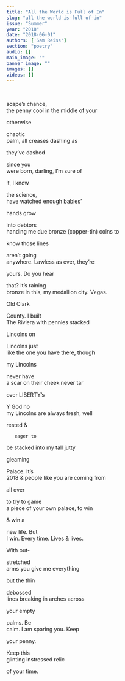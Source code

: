 ```yaml
---
title: "All the World is Full of In"
slug: "all-the-world-is-full-of-in"
issue: "Summer"
year: "2018"
date: "2018-06-01"
authors: ['Sam Reiss']
section: "poetry"
audio: []
main_image: ""
banner_image: ""
images: []
videos: []
---
```

    

 scape’s chance,  
the penny cool in the middle of your

 otherwise

 chaotic  
palm, all creases dashing as

 they’ve dashed

 since you  
were born, darling, I’m sure of

 it, I know

 the science,  
have watched enough babies’

 hands grow

 into debtors  
handing me due bronze (copper-tin) coins to

 know those lines

 aren’t going  
anywhere. Lawless as ever, they’re

 yours. Do you hear

 that? It’s raining  
bronze in this, my medallion city. Vegas.

 Old Clark

 County. I built  
The Riviera with pennies stacked

 Lincolns on

 Lincolns just  
like the one you have there, though

 my Lincolns

 never have  
a scar on their cheek never tar

 over LIBERTY’s

 Y God no  
my Lincolns are always fresh, well

 rested &

       eager to  
be stacked into my tall jutty

 gleaming

 Palace. It’s  
2018 & people like you are coming from

 all over

 to try to game  
a piece of your own palace, to win

 & win a

 new life. But  
I win. Every time. Lives & lives.

 With out-

 stretched  
arms you give me everything

 but the thin

 debossed  
lines breaking in arches across

 your empty

 palms. Be  
calm. I am sparing you. Keep

 your penny.

 Keep this  
glinting instressed relic

 of your time.

   